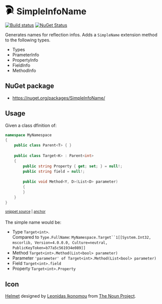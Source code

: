 # <img src='/src/icon.png' height='30px'> SimpleInfoName

[![Build status](https://ci.appveyor.com/api/projects/status/dl7snkk70b964ke4/branch/master?svg=true)](https://ci.appveyor.com/project/SimonCropp/SimpleInfoName)
[![NuGet Status](https://img.shields.io/nuget/v/SimpleInfoName.svg)](https://www.nuget.org/packages/SimpleInfoName/)

Generates names for reflection infos. Adds a `SimpleName` extension method to the following types.

 * Types
 * PrameterInfo 
 * PropertyInfo
 * FieldInfo
 * MethodInfo

## NuGet package

 * https://nuget.org/packages/SimpleInfoName/


## Usage

Given a class dfinition of:

<!-- snippet: Target -->
<a id='snippet-target'></a>
```cs
namespace MyNamespace
{
    public class Parent<T> { }

    public class Target<K> : Parent<int>
    {
        public string Property { get; set; } = null!;
        public string field = null!;

        public void Method<Y, D>(List<D> parameter)
        {
        }
    }
}
```
<sup><a href='/src/Tests/Snippets.cs#L9-L24' title='Snippet source file'>snippet source</a> | <a href='#snippet-target' title='Start of snippet'>anchor</a></sup>
<!-- endSnippet -->

The simple name would be:

 * Type `Target<int>`.<br>Compared to `Type.FullName`: `MyNamespace.Target``1[[System.Int32, mscorlib, Version=4.0.0.0, Culture=neutral, PublicKeyToken=b77a5c561934e089]]` <!-- include: sample. path: /src/sample.include.md -->
 * Method `Target<int>.Method(List<bool> parameter)`
 * Parameter `'parameter' of Target<int>.Method(List<bool> parameter)`
 * Field `Target<int>.field`
 * Property `Target<int>.Property` <!-- endInclude -->


## Icon

[Helmet](https://thenounproject.com/term/helmet/9554/) designed by [Leonidas Ikonomou](https://thenounproject.com/alterego) from [The Noun Project](https://thenounproject.com).
